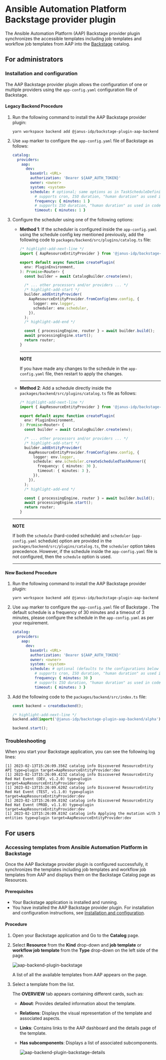 # Ansible Automation Platform Backstage provider plugin

The Ansible Automation Platform (AAP) Backstage provider plugin synchronizes the accessible templates including job templates and workflow job templates from AAP into the [Backstage](https://backstage.io/) catalog.

## For administrators

### Installation and configuration

The AAP Backstage provider plugin allows the configuration of one or multiple providers using the `app-config.yaml` configuration file of Backstage.

#### Legacy Backend Procedure

1. Run the following command to install the AAP Backstage provider plugin:

   ```console
   yarn workspace backend add @janus-idp/backstage-plugin-aap-backend
   ```

1. Use `aap` marker to configure the `app-config.yaml` file of Backstage as follows:

   ```yaml title="app-config.yaml"
   catalog:
     providers:
       aap:
         dev:
           baseUrl: <URL>
           authorization: 'Bearer ${AAP_AUTH_TOKEN}'
           owner: <owner>
           system: <system>
           schedule: # optional; same options as in TaskScheduleDefinition
             # supports cron, ISO duration, "human duration" as used in code
             frequency: { minutes: 1 }
             # supports ISO duration, "human duration" as used in code
             timeout: { minutes: 1 }
   ```

1. Configure the scheduler using one of the following options:

   - **Method 1**: If the scheduler is configured inside the `app-config.yaml` using the schedule config key mentioned previously, add the following code to `packages/backend/src/plugins/catalog.ts` file:

     ```ts title="packages/backend/src/plugins/catalog.ts"
     /* highlight-add-next-line */
     import { AapResourceEntityProvider } from '@janus-idp/backstage-plugin-aap-backend';

     export default async function createPlugin(
       env: PluginEnvironment,
     ): Promise<Router> {
       const builder = await CatalogBuilder.create(env);

       /* ... other processors and/or providers ... */
       /* highlight-add-start */
       builder.addEntityProvider(
         AapResourceEntityProvider.fromConfig(env.config, {
           logger: env.logger,
           scheduler: env.scheduler,
         }),
       );
       /* highlight-add-end */

       const { processingEngine, router } = await builder.build();
       await processingEngine.start();
       return router;
     }
     ```

     ***

     **NOTE**

     If you have made any changes to the schedule in the `app-config.yaml` file, then restart to apply the changes.

     ***

   - **Method 2**: Add a schedule directly inside the `packages/backend/src/plugins/catalog.ts` file as follows:

     ```ts title="packages/backend/src/plugins/catalog.ts"
     /* highlight-add-next-line */
     import { AapResourceEntityProvider } from '@janus-idp/backstage-plugin-aap-backend';

     export default async function createPlugin(
       env: PluginEnvironment,
     ): Promise<Router> {
       const builder = await CatalogBuilder.create(env);

       /* ... other processors and/or providers ... */
       /* highlight-add-start */
       builder.addEntityProvider(
         AapResourceEntityProvider.fromConfig(env.config, {
           logger: env.logger,
           schedule: env.scheduler.createScheduledTaskRunner({
             frequency: { minutes: 30 },
             timeout: { minutes: 3 },
           }),
         }),
       );
       /* highlight-add-end */

       const { processingEngine, router } = await builder.build();
       await processingEngine.start();
       return router;
     }
     ```

   ***

   **NOTE**

   If both the `schedule` (hard-coded schedule) and `scheduler` (`app-config.yaml` schedule) option are provided in the `packages/backend/src/plugins/catalog.ts`, the `scheduler` option takes precedence. However, if the schedule inside the `app-config.yaml` file is not configured, then the `schedule` option is used.

   ***

#### New Backend Procedure

1. Run the following command to install the AAP Backstage provider plugin:

   ```console
   yarn workspace backend add @janus-idp/backstage-plugin-aap-backend
   ```

1. Use `aap` marker to configure the `app-config.yaml` file of Backstage . The default schedule is a frequency of 30 minutes and a timeout of 3 minutes, please configure the schedule in the `app-config.yaml` as per your requirement.

   ```yaml title="app-config.yaml"
   catalog:
     providers:
       aap:
         dev:
           baseUrl: <URL>
           authorization: 'Bearer ${AAP_AUTH_TOKEN}'
           owner: <owner>
           system: <system>
           schedule: # optional (defaults to the configurations below if not provided); same options as in TaskScheduleDefinition
             # supports cron, ISO duration, "human duration" as used in code
             frequency: { minutes: 30 }
             # supports ISO duration, "human duration" as used in code
             timeout: { minutes: 3 }
   ```

1. Add the following code to the `packages/backend/src/index.ts` file:

   ```ts title="packages/backend/src/index.ts"
   const backend = createBackend();

   /* highlight-add-next-line */
   backend.add(import('@janus-idp/backstage-plugin-aap-backend/alpha'));

   backend.start();
   ```

### Troubleshooting

When you start your Backstage application, you can see the following log lines:

```log
[1] 2023-02-13T15:26:09.356Z catalog info Discovered ResourceEntity API type=plugin target=AapResourceEntityProvider:dev
[1] 2023-02-13T15:26:09.423Z catalog info Discovered ResourceEntity Red Hat Event (DEV, v1.2.0) type=plugin target=AapResourceEntityProvider:dev
[1] 2023-02-13T15:26:09.620Z catalog info Discovered ResourceEntity Red Hat Event (TEST, v1.1.0) type=plugin target=AapResourceEntityProvider:dev
[1] 2023-02-13T15:26:09.819Z catalog info Discovered ResourceEntity Red Hat Event (PROD, v1.1.0) type=plugin target=AapResourceEntityProvider:dev
[1] 2023-02-13T15:26:09.819Z catalog info Applying the mutation with 3 entities type=plugin target=AapResourceEntityProvider:dev
```

## For users

### Accessing templates from Ansible Automation Platform in Backstage

Once the AAP Backstage provider plugin is configured successfully, it synchronizes the templates including job templates and workflow job templates from AAP and displays them on the Backstage Catalog page as Resources.

#### Prerequisites

- Your Backstage application is installed and running.
- You have installed the AAP Backstage provider plugin. For installation and configuration instructions, see [Installation and configuration](#installation-and-configuration).

#### Procedure

1. Open your Backstage application and Go to the **Catalog** page.
1. Select **Resource** from the **Kind** drop-down and **job template** or **workflow job template** from the **Type** drop-down on the left side of the page.

   ![aap-backend-plugin-backstage](./images/aap-backend-plugin-user1.png)

   A list of all the available templates from AAP appears on the page.

1. Select a template from the list.

   The **OVERVIEW** tab appears containing different cards, such as:

   - **About**: Provides detailed information about the template.
   - **Relations**: Displays the visual representation of the template and associated aspects.
   - **Links**: Contains links to the AAP dashboard and the details page of the template.
   - **Has subcomponents**: Displays a list of associated subcomponents.

     ![aap-backend-plugin-backstage-details](./images/aap-backend-plugin-user2.png)
